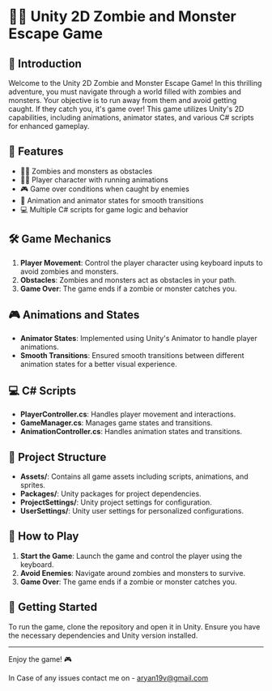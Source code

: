 # 🧟‍♂️ Unity 2D Zombie and Monster Escape Game

## 🚀 Introduction

Welcome to the Unity 2D Zombie and Monster Escape Game! In this thrilling adventure, you must navigate through 
a world filled with zombies and monsters. Your objective is to run away from them and avoid getting caught. 
If they catch you, it's game over! This game utilizes Unity's 2D capabilities, including animations, 
animator states, and various C# scripts for enhanced gameplay.

## 🌟 Features

- 🧟‍♂️ Zombies and monsters as obstacles
- 🏃‍♂️ Player character with running animations
- 🎮 Game over conditions when caught by enemies
- 🎨 Animation and animator states for smooth transitions
- 💻 Multiple C# scripts for game logic and behavior

## 🛠️ Game Mechanics

1. **Player Movement**: Control the player character using keyboard inputs to avoid zombies and monsters.
2. **Obstacles**: Zombies and monsters act as obstacles in your path.
3. **Game Over**: The game ends if a zombie or monster catches you.

## 🎮 Animations and States

- **Animator States**: Implemented using Unity's Animator to handle player animations.
- **Smooth Transitions**: Ensured smooth transitions between different animation states for a better visual experience.

## 💻 C# Scripts

- **PlayerController.cs**: Handles player movement and interactions.
- **GameManager.cs**: Manages game states and transitions.
- **AnimationController.cs**: Handles animation states and transitions.

## 📂 Project Structure

- **Assets/**: Contains all game assets including scripts, animations, and sprites.
- **Packages/**: Unity packages for project dependencies.
- **ProjectSettings/**: Unity project settings for configuration.
- **UserSettings/**: Unity user settings for personalized configurations.

## 🔧 How to Play

1. **Start the Game**: Launch the game and control the player using the keyboard.
2. **Avoid Enemies**: Navigate around zombies and monsters to survive.
3. **Game Over**: The game ends if a zombie or monster catches you.

## 🚀 Getting Started

To run the game, clone the repository and open it in Unity. Ensure you have the necessary dependencies and Unity version installed.

---
Enjoy the game! 🎮

In Case of any issues contact me on - aryan19v@gmail.com
